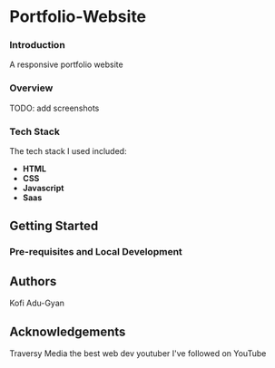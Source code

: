 # Portfolio-Website

### Introduction

A responsive portfolio website

### Overview
TODO: add screenshots

### Tech Stack

The tech stack I used included:

* **HTML**
* **CSS**
* **Javascript**
* **Saas**

Getting Started
---
### Pre-requisites and Local Development

Authors
---
Kofi Adu-Gyan

Acknowledgements
---
Traversy Media the best web dev youtuber I've followed on YouTube
